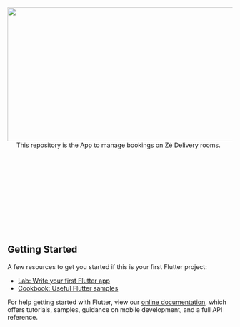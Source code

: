 <img src="https://static.cineclick.com.br/adm/uploads/banco_imagens/31/602x0_1464123853.jpg" align="left" width="600px" height="300px"/>
<img align="left" width="0" height="192px" hspace="10"/>


This repository is the App to manage bookings on Zé Delivery rooms.

<br /><br /><br /><br /><br /><br /><br /><br /><br /><br />

## Getting Started

A few resources to get you started if this is your first Flutter project:

- [Lab: Write your first Flutter app](https://flutter.dev/docs/get-started/codelab)
- [Cookbook: Useful Flutter samples](https://flutter.dev/docs/cookbook)

For help getting started with Flutter, view our
[online documentation](https://flutter.dev/docs), which offers tutorials,
samples, guidance on mobile development, and a full API reference.
